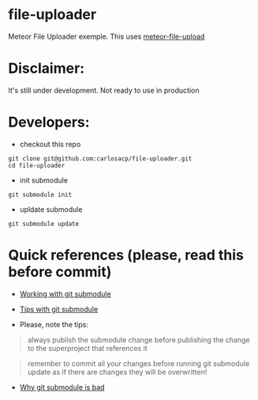 # file-uploader

Meteor File Uploader exemple. This uses [meteor-file-upload](https://github.com/carlosacp/meteor-file-uploader)

# Disclaimer:

It's still under development. Not ready to use in production

# Developers:

* checkout this repo

```
git clone git@github.com:carlosacp/file-uploader.git
cd file-uploader
```

* init submodule

```
git submodule init
```

* upldate submodule

```
git submodule update
```

# Quick references (please, read this before commit)

* [Working with git submodule](https://chrisjean.com/git-submodules-adding-using-removing-and-updating)

* [Tips with git submodule](http://blogs.atlassian.com/2013/03/git-submodules-workflows-tips)

* Please, note the tips:

> always publish the submodule change before publishing the change to the superproject that references it

> remember to commit all your changes before running git submodule update as if there are changes they will be overwritten!

* [Why git submodule is bad](https://codingkilledthecat.wordpress.com/2012/04/28/why-your-company-shouldnt-use-git-submodules)
